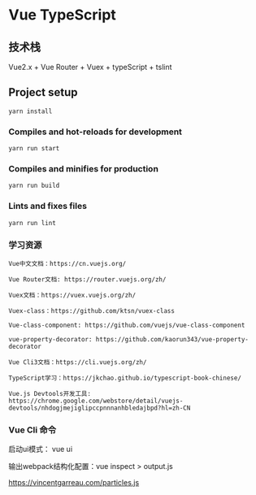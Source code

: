 # Vue TypeScript

## 技术栈
Vue2.x + Vue Router + Vuex + typeScript + tslint

## Project setup
```
yarn install
```

### Compiles and hot-reloads for development
```
yarn run start
```

### Compiles and minifies for production
```
yarn run build
```

### Lints and fixes files
```
yarn run lint
```

### 学习资源
```
Vue中文文档：https://cn.vuejs.org/

Vue Router文档: https://router.vuejs.org/zh/

Vuex文档：https://vuex.vuejs.org/zh/

Vuex-class：https://github.com/ktsn/vuex-class

Vue-class-component: https://github.com/vuejs/vue-class-component

vue-property-decorator: https://github.com/kaorun343/vue-property-decorator

Vue Cli3文档：https://cli.vuejs.org/zh/

TypeScript学习：https://jkchao.github.io/typescript-book-chinese/

Vue.js Devtools开发工具: https://chrome.google.com/webstore/detail/vuejs-devtools/nhdogjmejiglipccpnnnanhbledajbpd?hl=zh-CN
```

### Vue Cli 命令

启动ui模式： vue ui

输出webpack结构化配置：vue inspect > output.js

https://vincentgarreau.com/particles.js